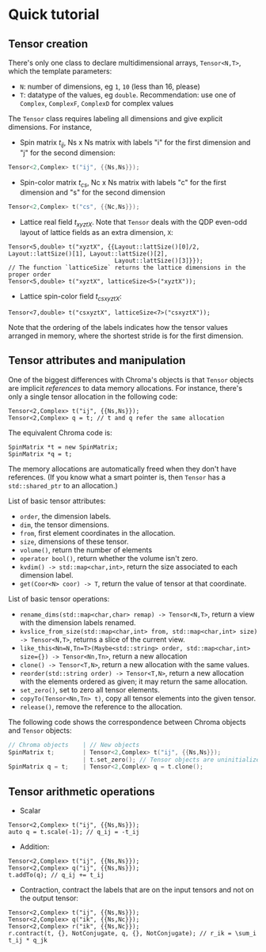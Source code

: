# Quick tutorial

## Tensor creation

There's only one class to declare multidimensional arrays, `Tensor<N,T>`, which the template parameters:

* `N`: number of dimensions, eg `1`, `10` (less than 16, please)
* `T`: datatype of the values, eg `double`. Recommendation: use one of `Complex`, `ComplexF`, `ComplexD`
  for complex values

The `Tensor` class requires labeling all dimensions and give explicit dimensions. For instance,

* Spin matrix $t_{ij}$, Ns x Ns matrix with labels "i" for the first dimension and "j" for the second dimension:
```c++
Tensor<2,Complex> t("ij", {{Ns,Ns}});
```

* Spin-color matrix $t_{cs}$, Nc x Ns matrix with labels "c" for the first dimension and "s" for the second dimension
```c++
Tensor<2,Complex> t("cs", {{Nc,Ns}});
```

* Lattice real field $t_{xyztX}$. Note that `Tensor` deals with the QDP even-odd layout of lattice fields as an extra
  dimension, `X`:
```
Tensor<5,double> t("xyztX", {{Layout::lattSize()[0]/2, Layout::lattSize()[1], Layout::lattSize()[2],
                              Layout::lattSize()[3]}});
// The function `latticeSize` returns the lattice dimensions in the proper order
Tensor<5,double> t("xyztX", latticeSize<5>("xyztX"));
```

* Lattice spin-color field $t_{csxyztX}$:
```
Tensor<7,double> t("csxyztX", latticeSize<7>("csxyztX"));
```

Note that the ordering of the labels indicates how the tensor values arranged in memory, where the shortest stride is for the first dimension.

## Tensor attributes and manipulation

One of the biggest differences with Chroma's objects is that `Tensor` objects are implicit *references* to data memory allocations. For instance,
there's only a single tensor allocation in the following code:
```
Tensor<2,Complex> t("ij", {{Ns,Ns}});
Tensor<2,Complex> q = t; // t and q refer the same allocation
```
The equivalent Chroma code is:
```
SpinMatrix *t = new SpinMatrix;
SpinMatrix *q = t;
```
The memory allocations are automatically freed when they don't have references.
(If you know what a smart pointer is, then `Tensor` has a `std::shared_ptr` to an allocation.)

List of basic tensor attributes:

* `order`, the dimension labels.
* `dim`, the tensor dimensions.
* `from`, first element coordinates in the allocation.
* `size`, dimensions of these tensor.
* `volume()`, return the number of elements
* `operator bool()`, return whether the volume isn't zero.
* `kvdim() -> std::map<char,int>`, return the size associated to each dimension label.
* `get(Coor<N> coor) -> T`, return the value of tensor at that coordinate.

List of basic tensor operations:

* `rename_dims(std::map<char,char> remap) -> Tensor<N,T>`, return a view with the dimension labels renamed.
* `kvslice_from_size(std::map<char,int> from, std::map<char,int> size) -> Tensor<N,T>`, returns a slice of the current view.
* `like_this<Nn=N,Tn=T>(Maybe<std::string> order, std::map<char,int> size={}) -> Tensor<Nn,Tn>`,
  return a new allocation
* `clone() -> Tensor<T,N>`, return a new allocation with the same values.
* `reorder(std::string order) -> Tensor<T,N>`, return a new allocation with the elements ordered as given; it may return the same allocation.
* `set_zero()`, set to zero all tensor elements.
* `copyTo(Tensor<Nn,Tn> t)`, copy all tensor elements into the given tensor.
* `release()`, remove the reference to the allocation.

The following code shows the correspondence between Chroma objects and `Tensor` objects:
```C++
// Chroma objects    | // New objects
SpinMatrix t;        | Tensor<2,Complex> t("ij", {{Ns,Ns}});
                     | t.set_zero(); // Tensor objects are uninitialized!
SpinMatrix q = t;    | Tensor<2,Complex> q = t.clone();
```

## Tensor arithmetic operations

* Scalar
```
Tensor<2,Complex> t("ij", {{Ns,Ns}});
auto q = t.scale(-1); // q_ij = -t_ij
```

* Addition:
```
Tensor<2,Complex> t("ij", {{Ns,Ns}});
Tensor<2,Complex> q("ij", {{Ns,Ns}});
t.addTo(q); // q_ij += t_ij
```

* Contraction, contract the labels that are on the input tensors and not on the output tensor:
```
Tensor<2,Complex> t("ij", {{Ns,Ns}});
Tensor<2,Complex> q("ik", {{Ns,Nc}});
Tensor<2,Complex> r("ik", {{Ns,Nc}});
r.contract(t, {}, NotConjugate, q, {}, NotConjugate); // r_ik = \sum_i t_ij * q_jk
```


